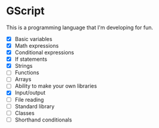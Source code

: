 # GScript
This is a programming language that I'm developing for fun.
- [x] Basic variables
- [x] Math expressions
- [x] Conditional expressions
- [x] If statements
- [x] Strings
- [ ] Functions
- [ ] Arrays
- [ ] Ability to make your own libraries
- [x] Input/output
- [ ] File reading
- [ ] Standard library
- [ ] Classes
- [ ] Shorthand conditionals
